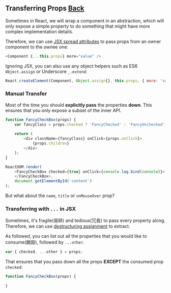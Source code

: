 ## Transferring Props [Back](./../react.md)

Sometimes in React, we will wrap a component in an abstraction, which will only expose a simple property to do something that might have more complex implementation details.

Therefore, we can use [JSX spread attributes](./../jsx_spread_attributes/jsx_spread_attributes.md) to pass props from an owner component to the ownee one:

```js
<Component {...this.props} more="value" />
```

Ignoring JSX, you can also use any object helpers such as ES6 `Object.assign` or Underscore `_.extend`:

```js
React.createElement(Component, Object.assign{}, this.props, { more: 'value' });
```

### Manual Transfer

Most of the time you should **explicitly pass** the properties **down**. This ensures that you only expose a subset of the inner API.

```js
function FancyCheckBox(props) {
    var fancyClass = props.checked ? 'FancyChecked' : 'FancyUnchecked';
    
    return (
        <div className={fancyClass} onClick={props.onClick}>
            {props.children}
        </div>
    );
}

ReactDOM.render(
    <FancyCheckBox checked={true} onClick={console.log.bind(console)}>
    </FancyCheckBox>,
    document.getElementById('content')
);
```

But what about the `name`, `title` or `onMouseOver` prop?

### Transferring with `...` in JSX

Sometimes, it's fragile(易碎) and tedious(冗長) to pass every property along. Therefore, we can use [destructuring assignment](https://developer.mozilla.org/en-US/docs/Web/JavaScript/Reference/Operators/Destructuring_assignment) to extract.

As followed, you can list out all the properties that you would like to consume(銷毀), followed by `...other`.

```js
var { checked, ...other } = props;
```

That ensures that you pass down all the props **EXCEPT** the consumed prop `checked`:

```js
function FancyCheckBox(props) {
    
}
```